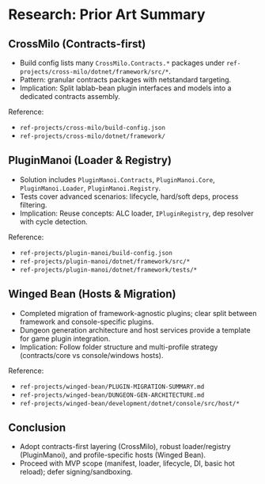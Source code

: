 # Research: Prior Art Summary

## CrossMilo (Contracts-first)

- Build config lists many `CrossMilo.Contracts.*` packages under `ref-projects/cross-milo/dotnet/framework/src/*`.
- Pattern: granular contracts packages with netstandard targeting.
- Implication: Split lablab-bean plugin interfaces and models into a dedicated contracts assembly.

Reference:

- `ref-projects/cross-milo/build-config.json`
- `ref-projects/cross-milo/dotnet/framework/`

## PluginManoi (Loader & Registry)

- Solution includes `PluginManoi.Contracts`, `PluginManoi.Core`, `PluginManoi.Loader`, `PluginManoi.Registry`.
- Tests cover advanced scenarios: lifecycle, hard/soft deps, process filtering.
- Implication: Reuse concepts: ALC loader, `IPluginRegistry`, dep resolver with cycle detection.

Reference:

- `ref-projects/plugin-manoi/build-config.json`
- `ref-projects/plugin-manoi/dotnet/framework/src/*`
- `ref-projects/plugin-manoi/dotnet/framework/tests/*`

## Winged Bean (Hosts & Migration)

- Completed migration of framework-agnostic plugins; clear split between framework and console-specific plugins.
- Dungeon generation architecture and host services provide a template for game plugin integration.
- Implication: Follow folder structure and multi-profile strategy (contracts/core vs console/windows hosts).

Reference:

- `ref-projects/winged-bean/PLUGIN-MIGRATION-SUMMARY.md`
- `ref-projects/winged-bean/DUNGEON-GEN-ARCHITECTURE.md`
- `ref-projects/winged-bean/development/dotnet/console/src/host/*`

## Conclusion

- Adopt contracts-first layering (CrossMilo), robust loader/registry (PluginManoi), and profile-specific hosts (Winged Bean).
- Proceed with MVP scope (manifest, loader, lifecycle, DI, basic hot reload); defer signing/sandboxing.
